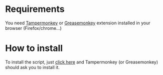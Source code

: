 # Requirements
You need [Tampermonkey](https://tampermonkey.net/) or [Greasemonkey](https://www.greasespot.net/) extension installed in your browser (Firefox/chrome...)


# How to install
To install the script, just [click here](https://github.com/lebernie/antirgpd/raw/lebernie_test/anti_rgpd.user.js) and Tampermonkey (or Greasemonkey) should ask you to install it.
